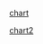 [chart](https://echarts.apache.org/examples/en/editor.html?c=dynamic-data2&code=GYJw9gtgBAvFDkALALsgDgZwFwHocgEMB3AOgHMBLZRAVwCMaMBTEAYzADtkmuT2IcAGxoBrYgGYAJjjAEMFDAFoOTAB6NF7Ds20a6TRBQ7SIBI0LBkSAKwyd4AKEJFYUAAYOHAbwBEggtwYyAD6dIJgrCI-WABMAAwAjAAcAJwA7HHiADR-AUxBoeGRwcgUEEzRPvExACyKcWmKyQAqCeJYCXEdaQBaPjn-gSEcYJJMhRFRsYmpGTUDeQU0aJJ5wQRk4xAY0QlpKdk-IEwAjjT5IaXlldV1DU1Jre2dWOIxJClxAKx9C0MTxSu4w2Wx2HS-ny-fwuwRGYwBImCkgowGAuwAvt5cv8wpNovFkuk0kloQVcYCyhUsFU4rV6o0Wm1ulgaj9-tiYXDxuSpgTZsTSSFlqtuOtNsFttEvslDsczjCgTdaXcGY8mTE0lg4kkSOIkuJfhyyUVEUCxaCpQA2cR6w6DTmjbkmpEotFazG-e3GvHTQn7ElGkI8kqUpV0-6M54pFkG9le4aOhH4mbpFIB-PBYVrEESsEJGoJa05OXnAqK6m3ekPJ6vL5YL46hIJFKGjPBs05yVYdLS5uC2GJ4PI1HROIewNJ32pJJJBL99uhivKquR2Kar5s_tcyd8lIpDf9rOiztgmI2y3F06ly6Lmnh1U1mo1V5pEhJWqtxZB50d8Vdzq0u-8wTtuQ6utEaQ1OObYmsmhJ7nOE4LtcS73tWTJ6vWsZboOsG-p8mTpl-mYrNmf5guIDbASWCq3pWEZqu0XzPokJDxC2cbEchwLkdEnzvnEKQ4fCYEjiyaTQVxeEEp8Z5ETiP50cuDGtCxUafv8oHSYksmWjEh6kcevEdHERZHFetEoXeKroSxdZfOIbFpAkGkwtx5q5rszEaohGZaZMLpibUkkKT6MmZGkdpSQF5bWSuarPoWLIxK5BT-ZEcGfHqF4TkePEWlg75pJe8plkpaGMolSQmSQhY1Kl34xZSHldjOdXCU6AXDm6bQhW52nNnENR7vOilWfRD75rE0bag1A4iQNkJxHEBkivlnmvOIaRQuZpU3uNymTc-MTRjEXwkA09WcaFFLlC1eYZJBHUIoFPV9d6GX4d8lrATBTUHRVCW1rWc3pbyOnfTtGZ5fd0Q_ekJXXiGAM2ZVrzVRqJBPnEc3uSeuxpLUNQrSBuFdeBHTvY1n3hZaaQ5X9t1UnFKlTTUlosi510OgtYUQ3TxW5YZ63_qZfa7UjsUTbZ4lanEbGFrjY0i3mKQxIWz2iW9WKM-Dg30790VM2GqNAxusQpdzaVkzTEP01DxEw_jsTiA0iOWcz0to-b4iWhdqRK_9Ku7MTqSa863UYjrRt6_xs6jUHJvxa0damVhoM27H2rx0La2wx0P05TRZUo8nCSp5qpkfJam5Icr-dtCkNfh-TYljtHN1Z03UWd8jnuHehdbl1qvRWwmvO24N3erWRBXpDUsoWSX_eAyn0yxI2SSjwnTP528TZby3xSR-6Hf9XzU8jXXieoaba_JOjGcT13V_Q8Le9pPs7vL0nrN1uIz4bQXQaIHXezt9xfGWoLPymdXqjipjuHSnQUiG17lLAejI6wxGqokJ-nVJ4pCbAeXOs8NriA1hLD2v9Jp1ifFqGoWNLRJFAaaZq4DrTs3kjzfBiIT6WgSAgnkmUEjYNQefY2t8y60MrthUmz9hGUX0iQoyBUzoHG_vtFed9h4OXrAwreHEd6sLus7AsyQv5yJ4XArATDBGLXzE9a-EiWaTQ5t8FktcYHyPwg4h2_wnbGRrjUJRxdNHUPQm4txCQsY1G3k44xwcC5PmgcRMG1iBFnw-rHQsgkjF93CYyDmzZ6F4MQc2QsnQZ4qI2jOABGj8mSNZkU067xMieJjn3BuSQ2lH14RTDJnoY7CMij3cRCSClqg5uQ7opShE-MimIpY79nYiOGvU9Bq8krTKAQWS2eTfwFTqiI3p6S7EX0IUkBs-zyraI5gvFkOMx7zR4cIpIloSZvzzs7GIJ1BahIaS4iJLIWIMPeVza5JjjK1DBSck-MQzkEObO8iFWiy4c10ayWZ9im4fMdss4yIjkWUJ_o01xWF6znQQiwzpKzBKENhRTdugzO6ZXiHqFFEzWiVwSNNLF5y2VcKWV84yhCi5LzCaS9Cld_46kuY8lF-dahpkgQytuCLY7xGchyyVjJK7PgXnyghmrfJ4uFQVd5GR1k3LLpqB-Vd9TMKeXjYy3TbSCvHlYk-TL4msvViatB1rWa2uquQw1GrXYpP8figqrtvhWtLkGjeHRHIQkdQq52DY1HuueS9E-Td1Wst9ko3WAKvZqk1DaDeYbC16SqYkrebx42osTb7esr4MiGPiTSqFgkO2qrdN63WrKaj6m1YC3VHjeVPLBsOpIiyhTRo2p_ISxKJXjvLZOheWMGzUoORtfMrJs1pJPgMn1-EzqRTHWWrlejYjtM0pnVlXxHGfNIV2FB6sm2cr2LerdnQ9ldr3f-WctJ-1R2ZWM1lGRcUBoTZNHB6L73cLKWrDI_qYQBNUZAkm_yNnaJwba6JI6kNZO7Ycn6lywOU0ydTDVc7i0dLw2XDGXQHLVvPXO0ZQq31gnZgvL9Oq1QYx5Z0EgDZ5WAbYQS7a3SqOnqHeepuDNGOBvg5tDo4LLEoZOnTOt-d3nPoE-u1oIa7nRN9rIktQHTydAs3Jgt-FXaH0k3B9C1VWQdAA14l5jns56e-UwsVe1S0YKE5O7BWMt67qk-RkdkbkNa3A2emS5DtpXtCyZ8l0p2Mpb2MpqNZqNonWOaukLmzqrMS1H7bpmmrMxf3eJ9D1tn6nJoyht46iXPNsmjNLBaatNzJSydedJFCtdmSYhXDqn0K9eBWxd80XIXkewQxh9LWT0OZS8TFddXXOMmjD-3B07H2ObMf5glQ1iFTb22qA7mp1a6jVotxJbK1ZUfhW1wbOkAEoPS5s06WDO3efa8NPxGHF3vraEFyW039t3vrPLJuQOVNLaK0inbqTYEbc-4tSiumuvfujG8FkyO1s-ZS18S0GOCs8eiJRRtpWmOsyJ0PRy5cSO0bI_up87P3ube-wLP72joz3I3DlgXAplGJPeSu673WZvApqg5SzKPEns5tPZnH5ytqXoJ4J1o0ZdExEtOL5sOuRuYZqe-Sb4qyvC_JU-D4KDntdL3CN49_T-dm8ufF0jTOHzxC1DyyBpuDg-_O8tt2jPYePED-46UF1FZOvrt8gsiR8sJYjoyr3YfOu7fly0OPWCvOY-8Sl1IXGF1jYeuJoz17A8P0xtgjnL1rMQUuc3qjg6hmObTBnv3MfmgN_1bV0v5OdLEyuVLxVZ0cO2_99WQP2COgMP2C351BVZxbX3FRwmOfQ4je4pypfx0JPA6-82A_EeiuU8-HXjLgetodB1JkUfsHEmf1dU1j1ubs9a4IWYt_q3oPkvuiqTpnucoAdfv-MEqOtHjdkPl0OzM_iQNtOvingSuXD2GDs1p6n_hBlkplAWL7ELsnEvqdHEufotMQb7lXrToVFTtRPPiAaxs-F8O8K7CXu_g3OwQ5KBgNlnmJPJj3jJAWMQvnsfl0NMs2KHmITgXQdUl2NgpFFfHLsfjyu4nqGJqZC7t8t8PuKZF3vvuXLQcAQgY_jym8LISYdAWCNaMtLLsweYSJuuNEnpCbsnkHIqsuu4UYf_rHMEs3HrsZoHsErEFdL0kQcbvIaNvQdtFqvAQXrHjysbtNLVITLoVCj9NKITH4QQbRlEXfsEfXkgWwVwRAQASdDBuDtXnxHwffqvOrMDFuhuB4emsZK7NKK0XkclhPh1qQSpKEe5m_hUQEb7P3goS9vmNDlQvrk0XQgAqgQHJ4WAh0fTsSNTqMdYltPvvUcUQ_hoRjG0QIZAWgbYbsFgQ0XfE0ZVqxHsP1vnt4ZRPce9mdPvvsKtmMnbmQZYYAi3jOvhNKLktPqnnGokcfjEFqPZO2vsJkYcjOBqBYlQa3G6KljnpAiqvsY0cHobpQWPihuwRriCQSsxDbsFgvoXpCQ_CIrVOXHCfuoJL2DER7kIfqOiSdJ8QPuYZCWeCTqHg5COucS7JRuCXMTyUTtEt0uAVyYkgAtgsCcicfBTJTuiQvEAUfmKS-K8NKT_hfvuAvNmpbv-OIPSqKSEZCZhEApTscY8RmqyJaBMTmollgBJP4ZlPTA6QMQyCkM0LSM_uJKHh6aYUabxukIvOSbDj6X6cUlXE3OgV4SsnuEEYqX0kITnsSNKF6U0FGRaRWmfviXqRmZyZMYqu-DMSSuOjmVqbEljJBPSf-JBC-gWYIdrPkShvsE2e_gUlWcNC-IGT2EKU2OrOGTDntj2biSQFTnidwXoVOZrm2Xqd0rWliajFWQ2C7KHkuZXrEYoaeIFlcSuGuSGjqGyvWXmOwZkPOb0c2LOBCFmc2L6e0A0PWDac2ecrOO-EKT8msmaV7FGc8F0GdLqPqGeSHGHtuSyW6GeDnvqOIart2Y-WuM_puZRDESGVKDkQGGoTqv-UmsbmJgcKBTYpcnnm-UqWqm6fhJxtmhqZWYhZRK8K-WTihnOsua-rudEPqCObMXRZkOjCPFjGeEReXPmGeO9lBJRTJJcpmSuYeYhcgcEpuRuMWTuR_sEgeRGLhcgZTqgYRSsQkg3LEqRcxc6cISylRdaJsTKQhXxebOrJuT9NUdxhxS-XsBpd6YhT7JSnuMJcNK_GRama2deWmPTOqcrDZSxPdkxaMZlFvEwl-WmGSaOQXlGSxCxksSMTKfnMxMSEAZBRBDBVvGFTfLxVVAXJuUVYOZ_MtO5dmb6cdDySmpckRbUDJsyVjvgcFakHBV2ThfVbEFMuUbgSxRAkKRCPEEwRGWOf1a2vas-kRc-sRqYflafAuYtKkG9rJZpTNYBUNbqYtFlGhRDqeHuCEk4Slf1XQo7mmHtWYfWnpDdVRgvDnhco6bRX-ZdadDqU6QdT8lZSWSsmeDtNhaVVlikLVOkC1WhgjCceRW6M9ZJTpAcOwfeVGanG4g8QFZlMjY6ehdNA5LVQ-e4mnOzG-LSERXqN0ipStRJWtecigp-VtR5e4sUp0KHgzduXjcbmHL-RgmjR0F9durdRvvuigijbDYFUlgpjJBAv9XdTZVguiplftfTRuHLXjSIpdoTfza7IxZOWzfpVzkoWdPwk5SrXDfAojc2HGdue9Xzb6f_BzPZcdmXkjYLsSeagAsDedQrYrrSJOQWERezEcuJS9RkDReFX1e4gWCyJjSZQdeHYOZ0OLSDR9fHixBwbCYbW3i6QAtvj0dLUjWcUzXVdHU7f8SdjLdtLjcdbsKZLEtrb6W4hWn7K7NFVlYDc5G3VeYXdbTVqjQ7QjvWN9QCTLf3R7funVGdVNRdWnPMfLK7N9SLcBsQQqQFdYt3uZWPT-RIVHfZLQsrT9fTXKkKb7IRI3WnK2g2LqD9C1bEpFD9D3SIUjWmIfpHbxRjcPeLvEMtPmEKZBI4TPTZXcrQjqNaPGasaouxOA1Rq7Pzj_ZcSXUTU7UUnHTFdMAg0SuxWrpRHAanfbWnJVsEmJiacJXMA5HLStWZZBhg8tIiQPZfTghXa7T_SaSpRrVlBfZXOiq-MrmQ28MrnJuXPA8tMxGbfLVHXqlqGg8NV9j_VTjXbUeEZTlwwLSyH7NgofcvWCGHpo3JiqYjfI_TAw7ahWirvHXzD_c5OrbXeCPFbzRVFGfdhjI5A6RAwZc7DXKZMmevSfAjXTbbFY1tCYy7K8BERLcmEE8GbY8kHpFhT7ZI1qckArOE7aS6rUOrO7h1RRQE-DFYz1V8RSU4_DvEN_VAgU85YksTBNao8geXP7OY4U_Vv-GdJAnASmRvSIw0D471bxVFVWi7ePlYz0zUXEZctxRWWneuKnAvckGQyIuQketkwOl06kOI3bY476RWhVofaPbSA4Tzdg4quUhfQRkHrqKGtnc03mFTpkOQlRnuCI0ORHSVWnTglSTI-bXk4kCIoabY_EMxOWWum8-vEAtnMJYyX5hLZ04Yz8yo0g1GUwyUoM4ggSOXIo_QfmEpvE0A1HSGkPNEg0MLRgfCQ0ESwXc_QSEqgw9VFNHsGU20PEEKQcElTxSC6Lgvd0mQyMrJtCyfM5E877KYRs6ub6UcdIwy0K4OeQt7bi7xRVnZB8IpVc6jv-ALB-hS1vfsyJW_a8wQ-5kgY07I9pASM-hiy5StkC98dtYJFCXNm8NOU06q-eYkA61RnpE85_MK-_WnTNHco68a5YzMDOF-RkBM8CwQwdhjODU-EvSS0usqDvb4_0k2E8_uC884r6-EdqQy-m2NQIxfadLS64zOC1dMSG3y51YXVXQw0W2E2U9UJzbYwApLvg5s7a0_r7GxCdAtcEn9e9paCI-rMYwi76SLkUvmRY4E7SHlmNU-IW-owLWJpiiq4kvqe1etlW5S7SNEbW7epTg28bua2rh3gu-bDSfTJ83dQ3HTPYx09jrk5E7SHjgPS8LZUa180-0Dce_nFlK2wk3RW-7QuDWI8JYWGI5qzQ9UMqE3K-10D-vNSi3I7SNhqG8Ew46Ky8A_OQm-Hpe0TGiOsZVsX40O8-usz6_bS8GdNMA28-uw_87_dPclQhS8LrfmMu-3ZzjncNoC3zrCxqPC7vYB4aw8g2_Ef_YSI3S8KLu2s7quw3Mulk5u2mfxyRXB1lrdXs9UG8uI1zSfRh3JS8LcbKmmMJUwmmE_Vq9UHm6O02FqO0HqA2-kLp82z9Ex2y5RxocXm-MsfhwySOoc8m0IR9o-7Q4vbbRR5s3Z4drs5Xfs-F0nb9gZ9tdF7aq420MJcbm0JB4QWFzYbZykQ57Fyw6_lPkc87DaIWIA8x31XZ9RxuBdMSL5cTJLve57rCw68VZm552E1_Uhya5kBqE20owWCO225h5YUPK-LOHGwmQSm1JQ8s_iCIzaOygV5zJzGU6t380o4SCdFJzynQstIJVe9o7sCabATlwUWF2fa-4d0xJO-g9B-eC57t_sOzAdw7uDdqB-9exmnuD91d6i5kE-DESK4Z8HlSb91p20q7My5Uslx5SItI7WB8JFERTdWGVRpcit8XUJx9cj7yeTf10G1tBUwDcZH2_t4j3VYT0xPoh-PJxmitkp3gTk70a9gTbZ5CWEYHST9OyaVz-VyKvY-N4Zzz5CQ5FjHSUzwSrUOXH4R4A4JIJIK4AAFIADKAA8gAHIkBoAEAgDMAAAU8AAA2vAFAAANRQDOAkDIAgBlDG8ACUJAGAaAggVApvAAOhwPAK79YGAEYKb1kP79bwgAALr-8ADcngDgWgQQUAIoBArgKvJApgaAxvBAMAAAfFAGbwQCQHLlkFAIX2k6CDgO8stHEBH877Hwn8gEnwEAQDEKn5IOnwQJn9n3nwX0X-dSX2X0F8ALX7Hw4GAGgKUJwK4F4A4FAFAMgGAGAIIKUGgFgFAF4A7xQGQJsCAGv_AAQKoAoPAOiFkLP1AKoAAIKH_YDr_IAACeaATAe_QIx_p_c_d_V_Cga_ZvZ_c_G_D_T_BAAADcCAwgJgPABL4cACA5QPfgABk5AjfHkFAGCBQAIARgGgIEFL5kAwAEA0vtf3gH6BBAa_LwFAGABgAQApgVACwD35eAQBYA9EKgKMCW90QJ_X_rfwAF786B5wXAVAJgEIAAAxFAAABCJoDAFAH0CGBjAUALkLgIP4KACBTAIgev1IHkDKB3AXfggFoGgDzgDAnkBgGYED9PeZADgM0AoCRAb-Dvc4FAFYFz8I-b_KAMwEd75Bv-bA__o_z36e8VAuA5Pmv2T6QDoBgA-APAMT5ICUBaAjgBgPyBYCcBJfD_tfwACSxgNQGvziDWCS-rg-_u4IQAYBWAAQdQd4Ob6-Dm--kaQQEL36CCRBkwMQRIKMCq8ZBsQz_hgESFjBVAa_BIGkLP4R8HA6IaPkAA)

[chart2](https://echarts.apache.org/examples/en/editor.html?c=dynamic-data2&code=CbAEF5QbQKBhvARAGwIYBcCmBndB9dADwIEsBbTRALkQCYAGWgFgFp6B2FgRgA4AVelyocqAZgBsALUQAaRACdMARwCuOfOnKUaDZm068BQkU3YA6UQE5a0uWiy4CxVAHNMeMtmpcuV2gF8ZBBQMdSdSCmo6RlYObn5BMQBWMRtZBWU1R01InRj9eKNkqiZLM1pRelsQhw1nNw8vKi52CvpA4PswogjtaL04w0ZhWiokqXTFVW6tKN1YgwTR-lFm8QtaJOqu7Pr3T2oGUU2OpB263rn8waXmphHqqayNWbyBxYFRzeEuMx8ubahXZ4Vz7JriJKWf6nGrdYg5PrzApDUaidglAGTTIzXL9BaFYZMISiHh_LhVdLncKgxqHNE-dpBM5Ai4Iq7vAmjJKrbmPbHZV545G3JL3ejrWgMQG1akNA7NY4MGFUnpst74oarcUYvnTAW4pE3ARa8RjWhmbmWaVwkFypo-S3KlnhNVCo0rKgMT0UuRPHGI64fD1eiRmHiiLaU509GnyrjicNJJ0y1WCw1B1aiIRJSO-_kvA2BgmZlJJegWLhpOzRva0z0RrMBJmw4Gu9PFsT3Im656XdXC40lLvmnjk63A2PgwSjxmdGt9t0ZsSWT08Hv-9kahI81ZMJhmeg8djji6T6g8caH9jJm1totDMUpJhrrF6gsBjkP4SmnNmJjik9ZTBahxHYf9xBvVs03vBJ7i4FdRXXfUPy3AR7i9WgynjF9qxTWt5QjbDINZaDP1g4orCQ99NwHeh7gjMYkgsKFAJjO1vHEKwuGIl1SNQuiSmWTE8zfBd2y_PdVwtFpWPw-1TCSFoeNTQsyLQsYeSrDJRLvNSBNFEYzEsOjZNtYDmnoYymGU-E-NolJ6FLYTtN7XT-Ic01xXKUdTLPZokloUcbLEmCBBSXhPVzFyN37d1wp4MRSXERzfPYhVkqTZsVVs1T3M9FdJSokK9JSTCxHMHgKlS8yuCSSrRGCtz7MSiyiqauKWuOP5D2qutJXJHhGrsjrJLRNrhqDJ90WYIyeB9FtTzS-N2EsOahty5qy3rcaNo68YFTDI9eoIsseCPdaUM2zNnL9ZCaPdTyEtEfceGfY6mmMklnwu-6g1NFoxhu_Niv401JTGdYuCYUR3uoSpFOhn7Yr-sRTW7V9XImglTQkMYkqYKLsrMusWnEAmkcXbHlzGJgdsuh6Sifc0JHmom_Oe8Nkop8SEh_egxitDGYspoYf3Q81SmPKM8OJ-Ujkl7nQpERzGbp36CXRbUVj_SxCfnPzeFKTK5xl9qg3RCL4zV5GNeaBK90OiZcJtPzArOiCsvnM3beYEpBZEzHdvNz1pqY-hGFh_zksYRW9OmzWgZ0rGhnRXH4LMBNaell20pzHhM9j_jpoSyFrZFhJ0QJ4RzHEXxI8sBNa4az3TeTivysYsueYEdEDPJMx2Czev2CSQfuJb28257wHVaFu6baGBKRF8IzofrwLLERieoKDgkEst-bbuoheEgSr1SmYp2FqAknISsD2Tcn3fF-KWhE8D-mgyep9y04rPnYnEtBuz1C60XtvzKGXclb23ouWWgoFI6bHEPA6828SLP1PhpCGUC9Ilzgr8RSWk2ZLRzJWUB7oVwqz3Dg_ilDSxlA4P_a-bEapljAuQoMK4AZjTnsfcuAguFPVJMcPWMs_JNxOGg3iGCBGrm_DQ2iBUz77hHqzfWS0jxlg4QSFcxwHi8JBoojuoYCaiJzuZUQz1THaKGLouCOForz34ZZEoOMJSWUjoPSqlkbEJF0RbJhR9DEUMYv5C0TAiHqJqoeWqETfGyKrmvAx3tDDkm_GEsCZjAE1QqLQTJ8S0k-FXAoo0hSS7mEHlfYh5k9yWEqQU_mlQShSwDsLbuaSszCFEN5GG2dskk2QeGBpJR-al2SVPNJklBDdQcdUkmlUBrDO5K4kpHw0nLMhBacOkdfBllnMyVuMiikekEKswoxyUjPXKLyPpi1WEiObo_Hen9znGDBlpIJKT-BFIBoFC0EJI7iCBeMY2Byn4vNScYAqh9gZfL4EUvJ1c_zPR2eKMCICpEqQhd8oQRSIlnMhcUOq5RkE7IJsg5BBTcVwUCbCiZQhJKmG8kwuZcZwzHFelStYYgYVJyOdmHcfx2DOVZU0SU0MWjjyeeg7F8LiSpyip8iZywCrrDRFUqJJMoS-HYA_MFzz1apOWGfXlH9DXfK-OFMoyURWarjIIBuggCmjH_GaAlFqhzCHLD4SJYiNGjjIZinKsrKx42ru6-FXIz6_GsLav1NVShvwKasQpLTHF8PaSmxp3TnwavjQM3NybmiV0VXSo5qxEWWQPK9SO4x_ycqDcEtZKaVxJNaU4zNRLSTWCyXcusdTISSOldIkNFbe6lr5aOz1JI_weNuTfe1Kx_yWCLSSDSEbfA0x-GGXW9dDw8F1gUsULaN2Pg0mGMmOzRT52so2uFUNuX4vGUc-xFkM4cEju7DgR78rCAcUql9v7NgZ1Hjs3Vo8f0MQjKelqfyWj-2YXJbwY8Vo_qYGjd-bTQoPtMF6ndaj81xlWsZH9OZPQfLLSG-4ZHQwJl7Qu-SdGCkeXXc-kNDlNY12YGS5Bt7h1YvNfC8KHGN2lX5n8hMsy7VNGONhQad6JnxUSqJzsYhumXnrjmS8zG5GnLY4J2qnq6IXrjeY_tnF85Sv1TKgzU0ukqY2UxSUCHRXUCJJKTCBTPJPgnWak-8LPKeRjSPHZ4gB1eeaFw01WG1Lxki-Ri0PCAF9rjJsNEEXOkyX0_5uLnSrkrDTa54tBWIvQxGRutGYp9zGV9WZuWpQY4KaOT-XcvmYuoTixs9YilCvSe8LVJSTWQ0J3yhuzWlyyjPRc31yKS6V1DYM5rLsvT20ZuwxbJe5hFIrcQ7LJoc0Ca-AKRt8qY25FQ2uSymbo9WiimO2p4p2X-HcJ_MIgF86WF9XJBIUFu370ltG099pAOHaMAI3V-0ZYlQLZy73dCbWO3ra3dDAeSXdsGyPOlmHz2l4_gR2t2Lm3mjmksldwj9p2Ck4KSagWG7o3NF-MwHbRXKxM-pw9nwdPUYYjDLwRBA1eDs6rpWLnVdMJkjJxD5DPg-PWZHQZkuPJMOI8J1ujgFhwyhZJI8uXAmct0Me6tpt5yDcO0HvRz7cZQIRgKVwhOG67eehjXNRBlk1rY_aQVUqCGAMhq94DC0B7EGbAPbb1IfsHfFBXnVC3SG7gEwvGHsrOZI-SR8OUACH24_xgYHqv7EyEIVqvr7gzhfGaB7zVLyLdU89EzhV6RIZYI0N6chnUwiCiRk1Qfx4NgmW_kebxAs-FSepZ729QdgF5KfyZ78bwwXocPK4J6hDC-8mIDU_VDRZHvQoYXQtFlXK_GkbYzslTxk-gX7PzzIjCP4feUb7_zdDkWM_TfJ_15KDB5uz_r-JgqaaS9_MvQDIAod1mcZtaoQ9LAddr9ZUQxcV79J0-9jBLlSQVopN39vRIR0D4l4DUhm9cVe5zR4xwDMC8k5oSDcCn8vhaUkCgChB4F8pUdTN-k5YyZR4swqDPUAoCDigUcp9I54ZeAIMd81Jz57Yl859-A35p0nMxwx92YIwIlyRcDjAz5i8H96C1cCESREFzduQZ9dde8tDnpkhm9lhSwkpKodkzoJBKpVCBYxgADND-FwZLZzQ85UVdY85cCvhdxEC_NXCvhdFzQExSCq9no7CYC68p5wY0RlxzDOpulXo38q9r1SgbFLBPg7ZmkCUsjhh4IkVa5K9WCxVxR4xMjsj4jKg8iqjK5SQoZwdSjvBRx_xKjCRW0dtACRZ8iXUEJhEJAr1LFa8vZk5eiw0qogd7xxi6pEowxdCFCSFwxDDYDDV8itRe4NC6CejBw0l4EDxjgr1w5jh2ix07Zajgxh9yg0ciswsKhu8jC591iKItjAjxJni11DwDwTJFjWEGA6JTjXFBILjdwfxzAIkSiUtIcITASyM34QTQlQxJ8mioTvBR53cf8xj1IRB4ELixRo0_gpRfi6xSFodMTn58jX0rYpjPxKTyNPR9wWYO9OYr8YiKT1JGDDiaSNQ6TcZ1dnwWDUSnDr0rNViF5eTxMKNtj3j1JGUmIIlJdmiqB85npmB2iuwCoAj2tkQ6SDJw5upwilS8kGRojRj2SVYtZ_0XCZSLS0ZwTSViSCJN5KVRCeSwp4t5CjcUl8irUeVupUijTBAfFXSdT3TGDFILjLlj8tlesyD4E2F2jLkwZJDvT3SplulIjI50MKgt5ySIUfSMQSgrTpTpj3S9TzRdZFShTB4jZZcxSdiqEwZ8cniBBPJU5zA6JY9x9idWhOzEyxhRktTD9QztQZCiRuoUSGMWjlDw5-yyN0YvSsTtRcZiVLBjIO92AVoSMQzBh8jHpaduSRy0YnxJtOdHSxU34VgfB2iwZ_piy3jSztQDIUdxUwNHJxUbyWoUpDzdzp4nyGiI5zzkNLFyQmw8y1i_z8SLiLZW1zBKwMCq9oCoRAp2iLZU4ujrTHzi4GSLBB5AVttB5UL6xOxoKO5eAwxNzP1mAjwHj6ybTQ5vRSLn9aoB5oCdlNhR5oCiLGDApSKyN9S6kEKlTJVMJJ8iK10IyfyDB8iidpkR4qypy1hjJ5L2il5Rg-cpLuAZLvQ1MLQiTktFLyRvCyTHjUzDxhAHJaCHzaSBBv4GcQNathK5pwMwLTKlz944JnCSybLzLk9fhw5ITDLNz_xxRVLPRHoLi8FvxyhhVQtJ9jSwrXU2100WyXEqFqtrAjj4JrB2jKE7SLjBEmDdYhLqzGBircqGSEjNL4JZFAo7ghUuzXYBsR4Kq6qUVqr8j_FUYM52qDLLcmhRR4EMVwLxSEl_oD9l8RzW1_oyg6lYzEK5qKqQDXjtTfyXEyMV5npBSgqtrKi0kPQblFz2T9rSxvUVgdlJUVg9qIFe4vLrK3SylUgM5WhBDxhWhrrIoQ5aiOkIEXpJ9EEjxAaPqyt_xvqn8eRhENK-rs9wxBcdzpL4VRlNIwa1dJtMIwNjhv83LjrjBMx7zVqEaLl6wLQU8gKLItNfs2T8y5Vi0fhvrCD6rBBtr-rvBKhrz4atKaaKhTsOqubSwmIywAyhTfALxgyRqdiilTCxkjrqbJb4pcKSrDLoCxKOaaq8UGUUysS8UxR_LaoyVw5ao9qGUeQJqWyillkL5sza01zsyjazQFRvrjVuqyxAqWaqBVoIxQrVasjQ1ubAKZaILfaeR5T3tobuzuR0MkwYAABdOAGAAAYwAHsAA7XAUAYADAVACAdO4AMwMgVAAABwAApUBwAAA-aAVAMwX3GQUAKu0VAAemjnDmjoAEoABuOAROguzQFO7O-AGAUAUAdAROxO5ATQAuqgUAeAdAeQEgFwNweQKegAclQEIBIGwGXo6CHsIAAEF17sAp6Z6ABPAuzAFehELeoIIe4-_ejeo-9AU-8-0AZegAN1QGQDUGXtruTtQAoBXoABlUA06iBQA8BQAyASBk6VAHA66XBE7v666D6gGAAjTAZAI-0AAAM0TvkHzvQCwCXpfvgHfs_swH8AgageXtAH8G3tAGwEwDnpwCnqgBPrPpXuQCgcwEQYzvQFQCnt4dQH8Fjv8HbqAA)
